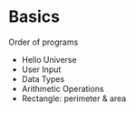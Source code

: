 <h1>Basics</h1>

<p>Order of programs</p>

<ul>
  <li>Hello Universe</li>
  <li>User Input</li>
  <li>Data Types</li>
  <li>Arithmetic Operations</li>
  <li>Rectangle: perimeter &amp; area</li>
</ul>
